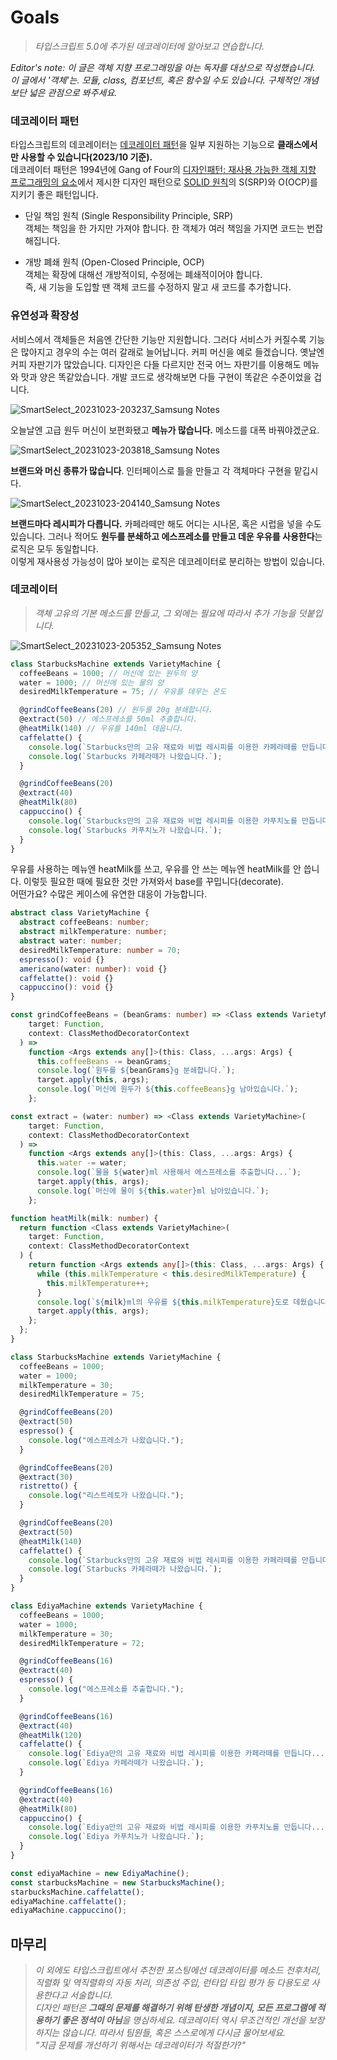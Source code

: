 # Goals

> _타입스크립트 5.0에 추가된 데코레이터에 알아보고 연습합니다._

_Editor's note: 이 글은 객체 지향 프로그래밍을 아는 독자를 대상으로 작성했습니다. 이 글에서 '객체'는. 모듈, class, 컴포넌트, 혹은 함수일 수도 있습니다. 구체적인 개념보단 넓은 관점으로 봐주세요._

### 데코레이터 패턴

타입스크립트의 데코레이터는 [데코레이터 패턴](https://en.wikipedia.org/wiki/Decorator_pattern)을 일부 지원하는 기능으로 **클래스에서만 사용할 수 있습니다(2023/10 기준).**  
데코레이터 패턴은 1994년에 Gang of Four의 [디자인패턴: 재사용 가능한 객체 지향 프로그래밍의 요소](https://en.wikipedia.org/wiki/Design_Patterns)에서 제시한 디자인 패턴으로 [SOLID 원칙](https://en.wikipedia.org/wiki/SOLID)의 S(SRP)와 O(OCP)를 지키기 좋은 패턴입니다.

- 단일 책임 원칙 (Single Responsibility Principle, SRP)  
객체는 책임을 한 가지만 가져야 합니다. 한 객체가 여러 책임을 가지면 코드는 번잡해집니다.

- 개방 폐쇄 원칙 (Open-Closed Principle, OCP)  
객체는 확장에 대해선 개방적이되, 수정에는 폐쇄적이어야 합니다.  
즉, 새 기능을 도입할 땐 객체 코드를 수정하지 말고 새 코드를 추가합니다.

### 유연성과 확장성

서비스에서 객체들은 처음엔 간단한 기능만 지원합니다. 그러다 서비스가 커질수록 기능은 많아지고 경우의 수는 여러 갈래로 늘어납니다.
커피 머신을 예로 들겠습니다. 옛날엔 커피 자판기가 많았습니다. 디자인은 다들 다르지만 전국 어느 자판기를 이용해도 메뉴와 맛과 양은 똑같았습니다. 개발 코드로 생각해보면 다들 구현이 똑같은 수준이었을 겁니다.  

![SmartSelect_20231023-203237_Samsung Notes](https://github.com/hamelln/typescript-dive-notes/assets/39308313/709b4402-dd57-40a6-abfa-c26f0fd020c7)

오늘날엔 고급 원두 머신이 보편화됐고 **메뉴가 많습니다.** 메소드를 대폭 바꿔야겠군요.

![SmartSelect_20231023-203818_Samsung Notes](https://github.com/hamelln/typescript-dive-notes/assets/39308313/0254564b-d3eb-43e4-b64f-15156ccb7878)

**브랜드와 머신 종류가 많습니다**. 인터페이스로 틀을 만들고 각 객체마다 구현을 맡깁시다.  

![SmartSelect_20231023-204140_Samsung Notes](https://github.com/hamelln/typescript-dive-notes/assets/39308313/f418b0f4-627b-48b1-b02f-77f44fbb60a1)

**브랜드마다 레시피가 다릅니다.** 카페라떼만 해도 어디는 시나몬, 혹은 시럽을 넣을 수도 있습니다. 그러나 적어도 **원두를 분쇄하고 에스프레소를 만들고 데운 우유를 사용한다**는 로직은 모두 동일합니다.  
이렇게 재사용성 가능성이 많아 보이는 로직은 데코레이터로 분리하는 방법이 있습니다.

### 데코레이터

> _객체 고유의 기본 메소드를 만들고, 그 외에는 필요에 따라서 추가 기능을 덧붙입니다._

![SmartSelect_20231023-205352_Samsung Notes](https://github.com/hamelln/typescript-dive-notes/assets/39308313/bec103af-956c-4e27-a57e-cde36bb44045)

```typescript
class StarbucksMachine extends VarietyMachine {
  coffeeBeans = 1000; // 머신에 있는 원두의 양
  water = 1000; // 머신에 있는 물의 양
  desiredMilkTemperature = 75; // 우유를 데우는 온도

  @grindCoffeeBeans(20) // 원두를 20g 분쇄합니다.
  @extract(50) // 에스프레소를 50ml 추출합니다.
  @heatMilk(140) // 우유를 140ml 데웁니다.
  caffelatte() {
    console.log(`Starbucks만의 고유 재료와 비법 레시피를 이용한 카페라떼를 만듭니다...`);
    console.log(`Starbucks 카페라떼가 나왔습니다.`);
  }

  @grindCoffeeBeans(20) 
  @extract(40) 
  @heatMilk(80) 
  cappuccino() {
    console.log(`Starbucks만의 고유 재료와 비법 레시피를 이용한 카푸치노를 만듭니다...`);
    console.log(`Starbucks 카푸치노가 나왔습니다.`);
  }
}
```

우유를 사용하는 메뉴엔 heatMilk를 쓰고, 우유를 안 쓰는 메뉴엔 heatMilk를 안 씁니다. 이렇듯 필요한 때에 필요한 것만 가져와서 base를 꾸밉니다(decorate).  
어떤가요? 수많은 케이스에 유연한 대응이 가능합니다.  

```typescript
abstract class VarietyMachine {
  abstract coffeeBeans: number;
  abstract milkTemperature: number;
  abstract water: number;
  desiredMilkTemperature: number = 70;
  espresso(): void {}
  americano(water: number): void {}
  caffelatte(): void {}
  cappuccino(): void {}
}

const grindCoffeeBeans = (beanGrams: number) => <Class extends VarietyMachine>(
    target: Function,
    context: ClassMethodDecoratorContext
  ) =>
    function <Args extends any[]>(this: Class, ...args: Args) {
      this.coffeeBeans -= beanGrams;
      console.log(`원두를 ${beanGrams}g 분쇄합니다.`);
      target.apply(this, args);
      console.log(`머신에 원두가 ${this.coffeeBeans}g 남아있습니다.`);
    };

const extract = (water: number) => <Class extends VarietyMachine>(
    target: Function,
    context: ClassMethodDecoratorContext
  ) =>
    function <Args extends any[]>(this: Class, ...args: Args) {
      this.water -= water;
      console.log(`물을 ${water}ml 사용해서 에스프레소를 추출합니다...`);
      target.apply(this, args);
      console.log(`머신에 물이 ${this.water}ml 남아있습니다.`);
    };

function heatMilk(milk: number) {
  return function <Class extends VarietyMachine>(
    target: Function,
    context: ClassMethodDecoratorContext
  ) {
    return function <Args extends any[]>(this: Class, ...args: Args) {
      while (this.milkTemperature < this.desiredMilkTemperature) {
        this.milkTemperature++;
      }
      console.log(`${milk}ml의 우유를 ${this.milkTemperature}도로 데웠습니다.`);
      target.apply(this, args);
    };
  };
}

class StarbucksMachine extends VarietyMachine {
  coffeeBeans = 1000;
  water = 1000;
  milkTemperature = 30;
  desiredMilkTemperature = 75;

  @grindCoffeeBeans(20)
  @extract(50)
  espresso() {
    console.log("에스프레소가 나왔습니다.");
  }

  @grindCoffeeBeans(20)
  @extract(30)
  ristretto() {
    console.log("리스트레토가 나왔습니다.");
  }

  @grindCoffeeBeans(20)
  @extract(50)
  @heatMilk(140)
  caffelatte() {
    console.log(`Starbucks만의 고유 재료와 비법 레시피를 이용한 카페라떼를 만듭니다...`);
    console.log(`Starbucks 카페라떼가 나왔습니다.`);
  }
}

class EdiyaMachine extends VarietyMachine {
  coffeeBeans = 1000;
  water = 1000;
  milkTemperature = 30;
  desiredMilkTemperature = 72;

  @grindCoffeeBeans(16)
  @extract(40)
  espresso() {
    console.log("에스프레소를 추출합니다.");
  }

  @grindCoffeeBeans(16)
  @extract(40)
  @heatMilk(120)
  caffelatte() {
    console.log(`Ediya만의 고유 재료와 비법 레시피를 이용한 카페라떼를 만듭니다...`);
    console.log(`Ediya 카페라떼가 나왔습니다.`);
  }

  @grindCoffeeBeans(16)
  @extract(40)
  @heatMilk(80)
  cappuccino() {
    console.log(`Ediya만의 고유 재료와 비법 레시피를 이용한 카푸치노를 만듭니다...`);
    console.log(`Ediya 카푸치노가 나왔습니다.`);
  }
}

const ediyaMachine = new EdiyaMachine();
const starbucksMachine = new StarbucksMachine();
starbucksMachine.caffelatte();
ediyaMachine.caffelatte();
ediyaMachine.cappuccino();
```

## 마무리

> _이 외에도 타입스크립트에서 추천한 포스팅에선 데코레이터를 메소드 전후처리, 직렬화 및 역직렬화의 자동 처리, 의존성 주입, 런타입 타입 평가 등 다용도로 사용한다고 서술합니다.  
디자인 패턴은 **그때의 문제를 해결하기 위해 탄생한 개념이지, 모든 프로그램에 적용하기 좋은 정석이 아님**을 명심하세요. 데코레이터 역시 무조건적인 개선을 보장하지는 않습니다. 따라서 팀원들, 혹은 스스로에게 다시금 물어보세요.  
"지금 문제를 개선하기 위해서는 데코레이터가 적절한가?"_
